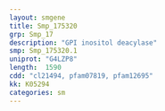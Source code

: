 ```yaml
---
layout: smgene
title: Smp_175320
grp: Smp_17
description: "GPI inositol deacylase"
smp: Smp_175320.1
uniprot: "G4LZP8"
length:  1590
cdd: "cl21494, pfam07819, pfam12695"
kk: K05294
categories: sm
---
```

